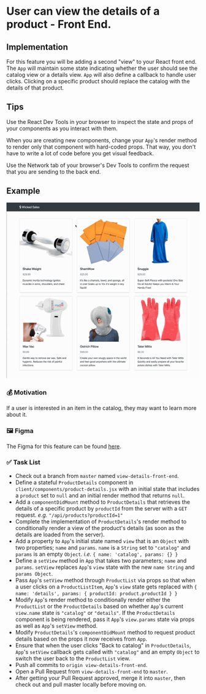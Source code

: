 # User can view the details of a product - Front End.

## Implementation

For this feature you will be adding a second "view" to your React front end. The `App` will maintain some state indicating whether the user should see the catalog view or a details view. `App` will also define a callback to handle user clicks. Clicking on a specific product should replace the catalog with the details of that product.

## Tips

Use the React Dev Tools in your browser to inspect the state and props of your components as you interact with them.

When you are creating new components, change your `App`'s render method to render only that component with hard-coded props. That way, you don't have to write a lot of code before you get visual feedback.

Use the Network tab of your browser's Dev Tools to confirm the request that you are sending to the back end.

## Example

<p align="middle">
  <img src="images/view-details-front-end.gif">
</p>

### 💰 Motivation

If a user is interested in an item in the catalog, they may want to learn more about it.

### 🖼 Figma

The Figma for this feature can be found [here](https://www.figma.com/file/BKByCT0h5swDTLY1XHGibRRr/wicked-sales?node-id=3%3A104).

### ✅ Task List

- Check out a branch from `master` named `view-details-front-end`.
- Define a stateful `ProductDetails` component in `client/components/product-details.jsx` with an initial state that includes a `product` set to `null` and an initial render method that returns `null`.
- Add a `componentDidMount` method to `ProductDetails` that retrieves the details of a specific product by `productId` from the server with a `GET` request. _e.g._ `"/api/products?productId=1"`
- Complete the implementation of `ProductDetails`'s render method to conditionally render a view of the product's details (as soon as the details are loaded from the server).
- Add a property to `App`'s initial state named `view` that is an `Object` with two properties; `name` and `params`. `name` is a `String` set to `"catalog"` and `params` is an empty `Object`. _i.e._ `{ name: 'catalog', params: {} }`
- Define a `setView` method in `App` that takes two parameters; `name` and `params`. `setView` replaces `App`'s `view` state with the new `name String` and `params Object`.
- Pass `App`'s `setView` method through `ProductList` via props so that when a user clicks on a `ProductListItem`, `App`'s `view` state gets replaced with `{ name: 'details', params: { productId: product.productId } }`
- Modify `App`'s render method to conditionally render either the `ProductList` or the `ProductDetails` based on whether `App`'s current `view.name` state is `"catalog"` or `"details"`. If the `ProductDetails` component is being rendered, pass it `App`'s `view.params` state via props as well as `App`'s `setView` method.
- Modify `ProductDetails`'s `componentDidMount` method to request product details based on the props it now receives from `App`.
- Ensure that when the user clicks "Back to catalog" in `ProductDetails`, `App`'s `setView` callback gets called with `"catalog"` and an empty `Object` to switch the user back to the `ProductList` view.
- Push all commits to `origin view-details-front-end`.
- Open a Pull Request from `view-details-front-end` to `master`.
- After getting your Pull Request approved, merge it into `master`, then check out and pull master locally before moving on.
